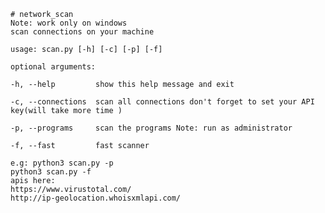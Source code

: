     # network_scan 
    Note: work only on windows 
    scan connections on your machine 

    usage: scan.py [-h] [-c] [-p] [-f]

    optional arguments:
  
    -h, --help         show this help message and exit
  
    -c, --connections  scan all connections don't forget to set your API key(will take more time )
  
    -p, --programs     scan the programs Note: run as administrator
  
    -f, --fast         fast scanner
        
    e.g: python3 scan.py -p 
    python3 scan.py -f
    apis here:
    https://www.virustotal.com/
    http://ip-geolocation.whoisxmlapi.com/
